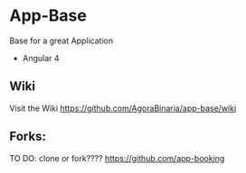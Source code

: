 App-Base
===========

Base for a great Application

- Angular 4


## Wiki
Visit the Wiki https://github.com/AgoraBinaria/app-base/wiki

## Forks:
TO DO: clone or fork????
https://github.com/app-booking



